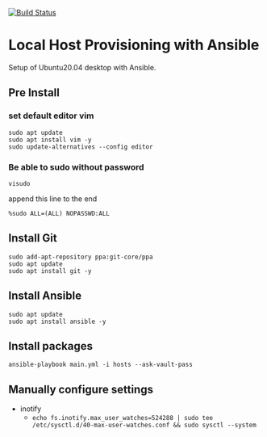 [![Build Status](https://travis-ci.org/onsentamago/localhost-provision.svg?branch=master)](https://travis-ci.org/onsentamago/localhost-provision)

# Local Host Provisioning with Ansible

Setup of Ubuntu20.04 desktop with Ansible.

## Pre Install

### set default editor vim

```shell script
sudo apt update
sudo apt install vim -y
sudo update-alternatives --config editor
```

### Be able to sudo without password

```shell script
visudo
```
append this line to the end  
```shell script
%sudo ALL=(ALL) NOPASSWD:ALL
```

## Install Git

```shell script
sudo add-apt-repository ppa:git-core/ppa
sudo apt update
sudo apt install git -y
```

## Install Ansible

```shell script
sudo apt update
sudo apt install ansible -y
```
## Install packages

```shell_script
ansible-playbook main.yml -i hosts --ask-vault-pass
```

## Manually configure settings
- inotify
  - `echo fs.inotify.max_user_watches=524288 | sudo tee /etc/sysctl.d/40-max-user-watches.conf && sudo sysctl --system`
